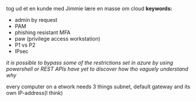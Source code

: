 tog ud et en kunde med Jimmie
lære en masse om cloud
**keywords:**
- admin by request
- PAM
- phishing resistant MFA
- paw (privilege access workstation)
- P1 vs P2 
- IPsec

*it is possible to bypass some of the restrictions set in azure by using powershell or REST APIs
have yet to discover how tho vaguely understand why*

every computer on a etwork needs 3 things
subnet, default gateway and its own IP-address(I think)




